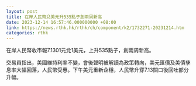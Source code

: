 ```yaml
---
layout: post
title: 在岸人民幣兌美元升535點子創兩周新高
date: 2023-12-14 16:57:46.000000000 +08:00
link: https://news.rthk.hk/rthk/ch/component/k2/1732271-20231214.htm
categories: rthk
---
```


在岸人民幣收市報7.1301元兌1美元，上升535點子，創兩周新高。

交易員指出，美國維持利率不變，會後聲明被解讀為政策轉向，美元匯價及美債孳息率大幅回落，人民幣受惠。下午美元重新企穩，人民幣升穿7.13關口後回吐部分升幅。
